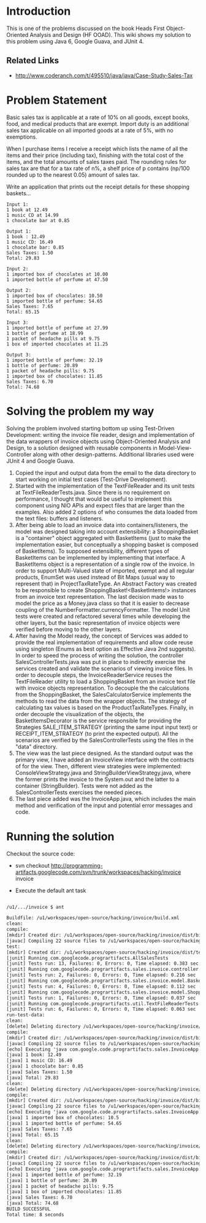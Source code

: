 # Introduction #

This is one of the problems discussed on the book Heads First Object-Oriented Analysis and Design (HF OOAD). This wiki shows my solution to this problem using Java 6, Google Guava, and JUnit 4.

## Related Links ##

  * http://www.coderanch.com/t/495510/java/java/Case-Study-Sales-Tax

# Problem Statement #

Basic sales tax is applicable at a rate of 10% on all goods, except books,
food, and medical products that are exempt. Import duty is an additional
sales tax applicable on all imported goods at a rate of 5%, with no
exemptions.

When I purchase items I receive a receipt which lists the name of all the
items and their price (including tax), finishing with the total cost of the
items, and the total amounts of sales taxes paid. The rounding rules for
sales tax are that for a tax rate of n%, a shelf price of p contains
(np/100 rounded up to the nearest 0.05) amount of sales tax.

Write an application that prints out the receipt details for these shopping
baskets...

```
Input 1:
1 book at 12.49
1 music CD at 14.99
1 chocolate bar at 0.85

Output 1:
1 book : 12.49
1 music CD: 16.49
1 chocolate bar: 0.85
Sales Taxes: 1.50
Total: 29.83
```

```
Input 2:
1 imported box of chocolates at 10.00
1 imported bottle of perfume at 47.50

Output 2:
1 imported box of chocolates: 10.50
1 imported bottle of perfume: 54.65
Sales Taxes: 7.65
Total: 65.15
```

```
Input 3: 
1 imported bottle of perfume at 27.99 
1 bottle of perfume at 18.99 
1 packet of headache pills at 9.75 
1 box of imported chocolates at 11.25 

Output 3: 
1 imported bottle of perfume: 32.19 
1 bottle of perfume: 20.89 
1 packet of headache pills: 9.75 
1 imported box of chocolates: 11.85 
Sales Taxes: 6.70 
Total: 74.68 
```

# Solving the problem my way #

Solving the problem involved starting bottom up using Test-Driven Development:
writing the invoice file reader, design and implementation of the data wrappers
of invoice objects using Object-Oriented Analysis and Design, to a solution
designed with reusable components in Model-View-Controller along with other
design-patterns. Additional libraries used were JUnit 4 and Google Guava.

  1. Copied the input and output data from the email to the data directory to start working on initial test cases (Test-Drive Development).
  1. Started with the implementation of the TextFileReader and its unit tests at TextFileReaderTests.java. Since there is no requirement on performance, I thought that would be useful to implement this component using NIO APIs and expect files that are larger than the examples. Also added 2 options of who consumes the data loaded from the text files: buffers and listeners.
  1. After being able to load an invoice data into containers/listeners, the model was designed taking into account extensibility: a ShoppingBasket is a "container" object aggregated with BasketItems (just to make the implementation easier, but conceptually a shopping basket is composed of BasketItems). To supposed extensibility, different types of BasketItems can be implemented by implementing that interface. A BasketItems object is a representation of a single row of the invoice. In order to support Multi-Valued state of imported, exempt and all regular products, EnumSet was used instead of Bit Maps (usual way to represent that) in ProjectTaxRateType. An Abstract Factory was created to be responsible to create ShoppingBasket!<BasketIntems!> instances from an invoice text representation. The last decision made was to model the price as a Money.java class so that it is easier to decrease coupling of the NumberFormatter.currencyFormatter. The model Unit tests were created and refactored several times while developing the other layers, but the basic representation of invoice objects were verified before moving to the other layers.
  1. After having the Model ready, the concept of Services was added to provide the real implementation of requirements and allow code reuse using singleton (Enums as best option as Effective Java 2nd suggests). In order to speed the process of writing the solution, the controller SalesControllerTests.java was put in place to indirectly exercise the services created and validate the scenarios of viewing invoice files. In order to decouple steps, the InvoiceReaderService reuses the TextFileReader utility to load a ShoppingBasket from an invoice text file with invoice objects representation. To decouple the the calculations from the ShoppingBasket, the SalesCalculatorService implements the methods to read the data from the wrapper objects. The strategy of calculating tax values is based on the ProductTaxRateTypes. Finally, in order decouple the visualization of the objects, the BasketItemsDecorator is the service responsible for providing the Strategies SALE\_ITEM\_STRATEGY (printing the same input input text) or RECEIPT\_ITEM\_STRATEGY (to print the expected output). All the scenarios are verified by the SalesControllerTests using the files in the "data" directory.
  1. The view was the last piece designed. As the standard output was the primary view, I have added an InvoiceView interface with the contracts of for the view. Then, different view strategies were implemented: ConsoleViewStrategy.java and StringBuilderViewStrategy.java, where the former prints the invoice to the System.out and the latter to a container (StringBuilder). Tests were not added as the SalesControllerTests exercises the needed pieces.
  1. The last piece added was the InvoiceApp.java, which includes the main method and verification of the input and potential error messages and code.

# Running the solution #

Checkout the source code:

  * svn checkout http://programming-artifacts.googlecode.com/svn/trunk/workspaces/hacking/invoice  invoice

  * Execute the default ant task

```xml

/u1/.../invoice $ ant

Buildfile: /u1/workspaces/open-source/hacking/invoice/build.xml
clean:
compile:
[mkdir] Created dir: /u1/workspaces/open-source/hacking/invoice/dist/bin
[javac] Compiling 22 source files to /u1/workspaces/open-source/hacking/invoice/dist/bin
test:
[mkdir] Created dir: /u1/workspaces/open-source/hacking/invoice/dist/test-reports
[junit] Running com.googlecode.progrartifacts.AllSalesTests
[junit] Tests run: 13, Failures: 0, Errors: 0, Time elapsed: 0.383 sec
[junit] Running com.googlecode.progrartifacts.sales.invoice.controller.SalesControllerTests
[junit] Tests run: 2, Failures: 0, Errors: 0, Time elapsed: 0.216 sec
[junit] Running com.googlecode.progrartifacts.sales.invoice.model.BasketItemFactoryTests
[junit] Tests run: 4, Failures: 0, Errors: 0, Time elapsed: 0.112 sec
[junit] Running com.googlecode.progrartifacts.sales.invoice.model.ShoppingBasketTests
[junit] Tests run: 1, Failures: 0, Errors: 0, Time elapsed: 0.037 sec
[junit] Running com.googlecode.progrartifacts.util.TextFileReaderTests
[junit] Tests run: 6, Failures: 0, Errors: 0, Time elapsed: 0.063 sec
run-test-data:
clean:
[delete] Deleting directory /u1/workspaces/open-source/hacking/invoice/dist
compile:
[mkdir] Created dir: /u1/workspaces/open-source/hacking/invoice/dist/bin
[javac] Compiling 22 source files to /u1/workspaces/open-source/hacking/invoice/dist/bin
[echo] Executing 'java com.google.code.progrartifacts.sales.InvoiceApp /u1/workspaces/open-source/hacking/invoice/data/input1'
[java] 1 book: 12.49
[java] 1 music CD: 16.49
[java] 1 chocolate bar: 0.85
[java] Sales Taxes: 1.50
[java] Total: 29.83
clean:
[delete] Deleting directory /u1/workspaces/open-source/hacking/invoice/dist
compile:
[mkdir] Created dir: /u1/workspaces/open-source/hacking/invoice/dist/bin
[javac] Compiling 22 source files to /u1/workspaces/open-source/hacking/invoice/dist/bin
[echo] Executing 'java com.google.code.progrartifacts.sales.InvoiceApp /u1/workspaces/open-source/hacking/invoice/data/input2'
[java] 1 imported box of chocolates: 10.5
[java] 1 imported bottle of perfume: 54.65
[java] Sales Taxes: 7.65
[java] Total: 65.15
clean:
[delete] Deleting directory /u1/workspaces/open-source/hacking/invoice/dist
compile:
[mkdir] Created dir: /u1/workspaces/open-source/hacking/invoice/dist/bin
[javac] Compiling 22 source files to /u1/workspaces/open-source/hacking/invoice/dist/bin
[echo] Executing 'java com.google.code.progrartifacts.sales.InvoiceApp /u1/workspaces/open-source/hacking/invoice/data/input3'
[java] 1 imported bottle of perfume: 32.19
[java] 1 bottle of perfume: 20.89
[java] 1 packet of headache pills: 9.75
[java] 1 box of imported chocolates: 11.85
[java] Sales Taxes: 6.70
[java] Total: 74.68
BUILD SUCCESSFUL
Total time: 8 seconds
```